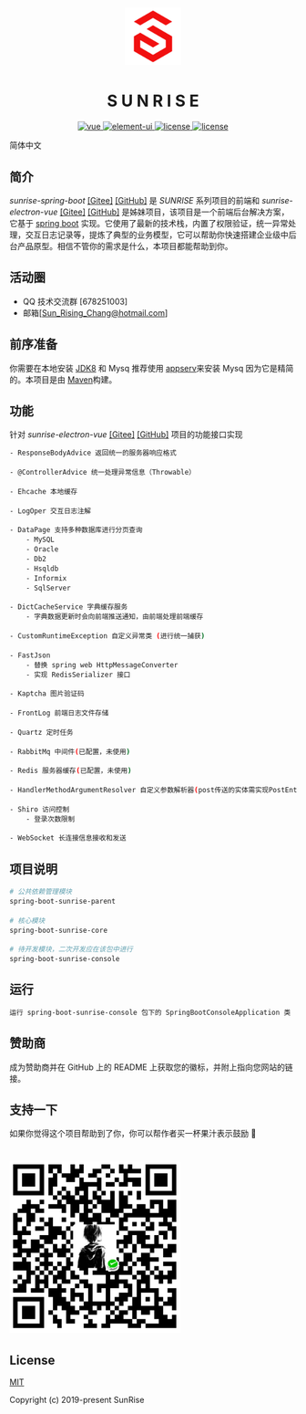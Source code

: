 <h1 align="center">
  <img width="100" height='100' src="./docs/img/logo.png">
</h1>

<h1 align="center">
  S U N R I S E
</h1>

<p align="center">
  <a href="https://github.com/vuejs/vue">
    <img src="https://img.shields.io/badge/vue-2.6.10-brightgreen.svg" alt="vue">
  </a>
  <a href="https://github.com/ElemeFE/element">
    <img src="https://img.shields.io/badge/element--ui-2.10.0-brightgreen.svg" alt="element-ui">
  </a>
  <a href="https://spring.io/projects/spring-boot/#learn">
    <img src="https://img.shields.io/badge/spring--boot-2.1.6-brightgreen.svg" alt="license">
  </a>
  <a href="LICENSE">
    <img src="https://img.shields.io/github/license/mashape/apistatus.svg" alt="license">
  </a>
</p>

简体中文

## 简介

_sunrise-spring-boot_ [[Gitee]](https://gitee.com/sunrise-chang/sunrise-spring-boot) [[GitHub]](https://github.com/SunRisingChang/sunrise-spring-boot) 是 _SUNRISE_ 系列项目的前端和 _sunrise-electron-vue_ [[Gitee]](https://gitee.com/sunrise-chang/sunrise-electron-vue) [[GitHub]](https://github.com/SunRisingChang/sunrise-electron-vue) 是姊妹项目，该项目是一个前端后台解决方案，它基于 [spring boot](https://spring.io/projects/spring-boot/) 实现。它使用了最新的技术栈，内置了权限验证，统一异常处理，交互日志记录等，提炼了典型的业务模型，它可以帮助你快速搭建企业级中后台产品原型。相信不管你的需求是什么，本项目都能帮助到你。

## 活动圈

- QQ 技术交流群 [678251003]
- 邮箱[Sun_Rising_Chang@hotmail.com]

## 前序准备

你需要在本地安装 [JDK8](https://www.oracle.com/technetwork/cn/java/javase/downloads/jdk8-downloads-2133151-zhs.html) 和 Mysq 推荐使用 [appserv](https://www.appserv.org/en/)来安装 Mysq 因为它是精简的。本项目是由 [Maven](http://maven.apache.org/)构建。

## 功能

针对 _sunrise-electron-vue_ [[Gitee]](https://gitee.com/sunrise-chang/sunrise-electron-vue) [[GitHub]](https://github.com/SunRisingChang/sunrise-electron-vue) 项目的功能接口实现

```bash
- ResponseBodyAdvice 返回统一的服务器响应格式

- @ControllerAdvice 统一处理异常信息（Throwable）

- Ehcache 本地缓存

- LogOper 交互日志注解

- DataPage 支持多种数据库进行分页查询
	- MySQL
	- Oracle
	- Db2
	- Hsqldb
	- Informix
	- SqlServer

- DictCacheService 字典缓存服务
	- 字典数据更新时会向前端推送通知，由前端处理前端缓存

- CustomRuntimeException 自定义异常类 (进行统一捕获)

- FastJson
	- 替换 spring web HttpMessageConverter
	- 实现 RedisSerializer 接口

- Kaptcha 图片验证码

- FrontLog 前端日志文件存储

- Quartz 定时任务

- RabbitMq 中间件(已配置，未使用)

- Redis 服务器缓存(已配置，未使用)

- HandlerMethodArgumentResolver 自定义参数解析器(post传送的实体需实现PostEntity接口)

- Shiro 访问控制
	- 登录次数限制

- WebSocket 长连接信息接收和发送

```

## 项目说明

```bash
# 公共依赖管理模块
spring-boot-sunrise-parent

# 核心模块
spring-boot-sunrise-core

# 待开发模块，二次开发应在该包中进行
spring-boot-sunrise-console

```

## 运行

```bash
运行 spring-boot-sunrise-console 包下的 SpringBootConsoleApplication 类

```

## 赞助商

成为赞助商并在 GitHub 上的 README 上获取您的徽标，并附上指向您网站的链接。

## 支持一下

如果你觉得这个项目帮助到了你，你可以帮作者买一杯果汁表示鼓励 :tropical_drink:

<h1 align="left">
  <img width="300" height='300' src="./docs/img/WeChatPlay.png">
</h1>

## License

[MIT](LICENSE)

Copyright (c) 2019-present SunRise
